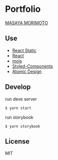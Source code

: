 # Portfolio

[MASAYA MORIMOTO](https://portfolio.masayannuu.com)  

## Use  

- [React Static](https://github.com/nozzle/react-static)
- [React](https://github.com/facebook/react/)
- [mojs](https://github.com/legomushroom/mojs)
- [Styled-Components](https://github.com/styled-components/styled-components)
- [Atomic Design](http://atomicdesign.bradfrost.com/chapter-2/)

## Develop  

run deve server
```
$ yarn start
```

run storybook  
```
$ yarn storybook
```  

## License  

MIT